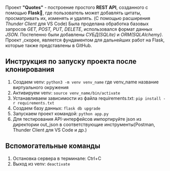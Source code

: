 Проект **"Quotes"** - построение простого **REST API**, созданного с помощью **Flask**🐍, где пользователь может добавлять цитаты, просматривать их, изменять и удалять. 
(C помощью расширения *Thunder Client* для VS Code) Была проделана обработка базовых запросов *GET, POST, PUT, DELETE*, использовался формат данных *JSON*. Постепенно были добавлены *СУБД(SQLite)* и *ORM(SQLAlchemy)*. 
Проект ,скорее, является фундаментом для дальнейших работ на Flask, которые также представлены в GitHub.


## Инструкция по запуску проекта после клонирования

1. Создаем venv: `python3 -m venv venv_name`
где venv_name название виртуального окружения
2. Активируем venv: `source venv_name/bin/activate`
3. Устанавливаем зависимости из файла requirements.txt: `pip install -r requirements.txt`
4. Создаем базу данных: `flask db upgrade`
5. Запускаем проект командой: `python app.py`
6. Для тестирования API-интерфейсов импортируйте json из директории out_json в соответствующие инструменты(Postman, Thunder Client для VS Code и др.)

## Вспомогательные команды
1. Остановка сервера в терминале: Ctrl+C 
2. Выход из venv: `deactivate`  


